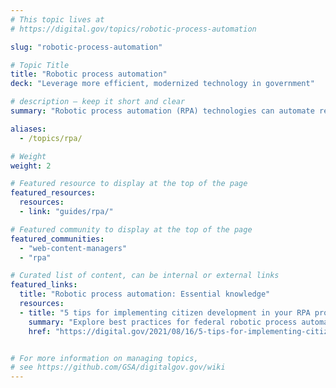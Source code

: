 ```yaml
---
# This topic lives at
# https://digital.gov/topics/robotic-process-automation

slug: "robotic-process-automation"

# Topic Title
title: "Robotic process automation"
deck: "Leverage more efficient, modernized technology in government"

# description — keep it short and clear
summary: "Robotic process automation (RPA) technologies can automate repetitive, rules-based tasks. They can be used to rapidly design, test, and deploy automations and reduce low-value work in an organization."

aliases:
  - /topics/rpa/

# Weight
weight: 2

# Featured resource to display at the top of the page
featured_resources:
  resources:
  - link: "guides/rpa/"

# Featured community to display at the top of the page
featured_communities:
  - "web-content-managers"
  - "rpa"

# Curated list of content, can be internal or external links
featured_links:
  title: "Robotic process automation: Essential knowledge"
  resources:
  - title: "5 tips for implementing citizen development in your RPA program"
    summary: "Explore best practices for federal robotic process automation programs looking to operationalize citizen developers."
    href: "https://digital.gov/2021/08/16/5-tips-for-implementing-citizen-development-in-your-rpa-program/"


# For more information on managing topics,
# see https://github.com/GSA/digitalgov.gov/wiki
---
```

